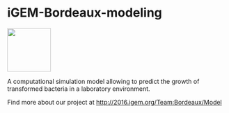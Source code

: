 # iGEM-Bordeaux-modeling

<img src="http://savandara.besse.emi.u-bordeaux.fr/Wiki/img/iGEM_Bordeaux_logo_v2.png" height=100/>

A computational simulation model allowing to predict the growth of transformed bacteria in a laboratory environment.

Find more about our project at http://2016.igem.org/Team:Bordeaux/Model 
